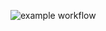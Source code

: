 ![example workflow](https://github.com/GeorgKonst/AQA-MySQL/actions/workflows/gradle.yml/badge.svg)
